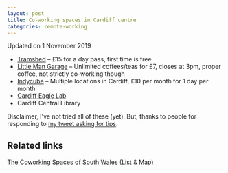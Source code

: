 ```yaml
---
layout: post
title: Co-working spaces in Cardiff centre
categories: remote-working
---
```


<p class="text-small">Updated on 1 November 2019</p>

- [Tramshed](https://www.tramshedtech.co.uk/cowork/) – £15 for a day pass, first time is free
- [Little Man Garage](https://www.tripadvisor.co.uk/Restaurant_Review-g186460-d13395160-Reviews-The_Little_Man_Garage-Cardiff_South_Wales_Wales.html) – Unlimited coffees/teas for £7, closes at 3pm, proper coffee, not strictly co-working though
- [Indycube](https://www.indycube.community/places) – Multiple locations in Cardiff, £10 per month for 1 day per month
- [Cardiff Eagle Lab](https://labs.uk.barclays/locations/cardiff-en)
- Cardiff Central Library

Disclaimer, I've not tried all of these (yet). But, thanks to people for responding to [my tweet asking for tips](https://twitter.com/benjystanton/status/1140913131969011713).

## Related links

[The Coworking Spaces of South Wales (List & Map)](https://seono.co.uk/south-wales-coworking-spaces-map-list/)